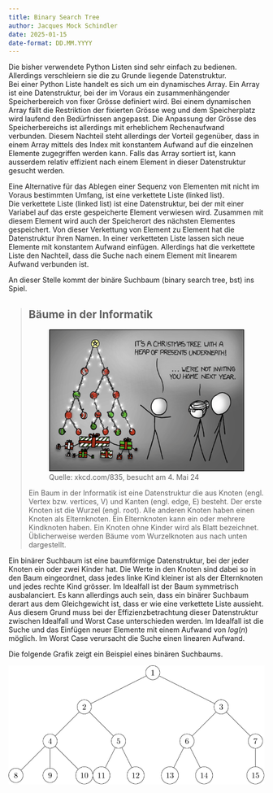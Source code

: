```yaml
---
title: Binary Search Tree
author: Jacques Mock Schindler
date: 2025-01-15
date-format: DD.MM.YYYY
---
```


Die bisher verwendete Python Listen sind sehr einfach zu bedienen. Allerdings
verschleiern sie die zu Grunde liegende Datenstruktur.  
Bei einer Python Liste handelt es sich um ein dynamisches Array. Ein Array ist
eine Datenstruktur, bei der im Voraus ein zusammenhängender Speicherbereich von
fixer Grösse definiert wird. Bei einem dynamischen Array fällt die Restriktion
der fixierten Grösse weg und dem Speicherplatz wird laufend den Bedürfnissen
angepasst. Die Anpassung der Grösse des Speicherbereichs ist allerdings mit
erheblichem Rechenaufwand verbunden. Diesem Nachteil steht allerdings der
Vorteil gegenüber, dass in einem Array mittels des Index mit konstantem Aufwand
auf die einzelnen Elemente zugegriffen werden kann. Falls das Array sortiert
ist, kann ausserdem relativ effizient nach einem Element in dieser Datenstruktur
gesucht werden.

Eine Alternative für das Ablegen einer Sequenz von Elementen mit nicht im Voraus
bestimmten Umfang, ist eine verkettete Liste (linked list).   
Die verkettete Liste (linked list) ist eine Datenstruktur, bei der mit einer
Variabel auf das erste gespeicherte Element verwiesen wird. Zusammen mit diesem
Element wird auch der Speicherort des nächsten Elementes gespeichert. Von dieser
Verkettung von Element zu Element hat die Datenstruktur ihren Namen. In einer
verketteten Liste lassen sich neue Elemente mit konstantem Aufwand einfügen.
Allerdings hat die verkettete Liste den Nachteil, dass die Suche nach einem
Element mit linearem Aufwand verbunden ist.

An dieser Stelle kommt der binäre Suchbaum (binary search tree, bst) ins Spiel.

>## Bäume in der Informatik
>
><figure>
>  <img src="./tree.png" alt="Christmas Tree">
>  <figcaption>Quelle: xkcd.com/835, besucht am 4. Mai 24</figcaption>
></figure>
>
>Ein Baum in der Informatik ist eine Datenstruktur die aus Knoten (engl.
>Vertex bzw. vertices, V) und Kanten (engl. edge, E) besteht. Der erste
>Knoten ist die Wurzel (engl. root). Alle anderen Knoten haben einen
>Knoten als Elternknoten. Ein Elternknoten kann ein oder mehrere
>Kindknoten haben. Ein Knoten ohne Kinder wird als Blatt bezeichnet.
>Üblicherweise werden Bäume vom Wurzelknoten aus nach unten dargestellt.

Ein binärer Suchbaum ist eine baumförmige Datenstruktur, bei der jeder Knoten
ein oder zwei Kinder hat. Die Werte in den Knoten sind 
dabei so in den Baum eingeordnet, dass jedes linke Kind kleiner ist als der
Elternknoten und jedes rechte Kind grösser. Im Idealfall ist der Baum
symmetrisch ausbalanciert. Es kann allerdings auch sein, dass ein binärer
Suchbaum derart aus dem Gleichgewicht ist, dass er wie eine verkettete Liste
aussieht. Aus diesem Grund muss bei der Effizienzbetrachtung dieser
Datenstruktur zwischen Idealfall und Worst Case unterschieden werden. Im
Idealfall ist die Suche und das Einfügen neuer Elemente mit einem Aufwand von
$log(n)$ möglich. Im Worst Case verursacht die Suche einen linearen Aufwand.

Die folgende Grafik zeigt ein Beispiel eines binären Suchbaums.

![Beispielbaum](./bsp_tree.svg)